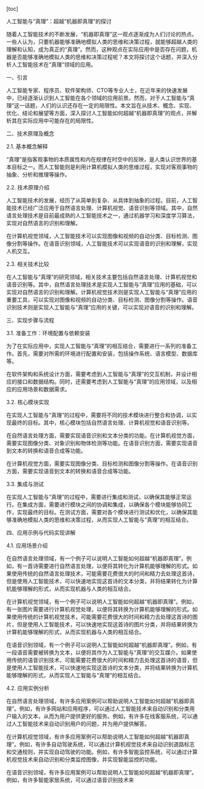 
[toc]                    
                
                
人工智能与“真理”：超越“机器即真理”的探讨

随着人工智能技术的不断发展，“机器即真理”这一观点逐渐成为人们讨论的热点。一些人认为，只要机器能够准确地模拟人类的思维和决策过程，就能够超越人类的理解和认知，成为真正的“真理”。然而，这种观点在实际应用中是否存在问题，机器是否能够准确地模拟人类的思维和决策过程呢？本文将探讨这个话题，并深入分析人工智能技术在“真理”领域的应用。

一、引言

人工智能专家、程序员、软件架构师、CTO等专业人士，在近年来的快速发展中，已经逐渐认识到人工智能在各个领域的应用前景。然而，对于人工智能与“真理”这一话题，人们的认识还存在一定的局限性。本文旨在从技术、概念、实现、优化、结论和展望等方面，深入探讨人工智能如何超越“机器即真理”的观点，并解析其在实际应用中可能存在的局限性。

二、技术原理及概念

2.1. 基本概念解释

“真理”是指客观事物的本质属性和内在规律在时空中的反映，是人类认识世界的基本目标之一。而人工智能则是利用计算机模拟人类的思维过程，实现对客观事物的抽象、分析和推理等操作。

2.2. 技术原理介绍

人工智能技术的发展，经历了从简单到复杂、从具体到抽象的过程。目前，人工智能技术已经广泛应用于自然语言处理、计算机视觉、语音识别等领域。其中，自然语言处理技术是目前最成熟的人工智能技术之一，通过机器学习和深度学习算法，实现对自然语言的识别和理解。

在计算机视觉领域，人工智能技术可以实现图像和视频的自动分类、目标检测、图像分割等操作。在语音识别领域，人工智能技术可以实现语音的识别和理解，实现人机交互。

2.3. 相关技术比较

在人工智能与“真理”的研究领域，相关技术主要包括自然语言处理、计算机视觉和语音识别等。其中，自然语言处理技术是实现人工智能与“真理”应用的基础，可以实现对自然语言的识别和理解。计算机视觉技术则是实现人工智能与“真理”应用的重要工具，可以实现对图像和视频的自动分类、目标检测、图像分割等操作。语音识别技术则是实现人工智能与“真理”应用的关键，可以实现对语音的识别和理解。

三、实现步骤与流程

3.1. 准备工作：环境配置与依赖安装

为了在实际应用中，实现人工智能与“真理”的相互结合，需要进行一系列的准备工作。首先，需要对所需的环境进行配置和安装，包括操作系统、语言模型、数据库等。

在软件架构和系统设计方面，需要考虑到人工智能与“真理”的交互机制，并设计相应的接口和数据结构。同时，还需要考虑到人工智能与“真理”的应用领域，以及相应的应用场景和数据需求。

3.2. 核心模块实现

在实现人工智能与“真理”的过程中，需要将不同的技术模块进行整合和协调，以实现最终的目标。其中，核心模块包括自然语言处理、计算机视觉和语音识别等。

在自然语言处理方面，需要实现语音识别和文本分类的功能。在计算机视觉方面，需要实现图像分类、对象识别和物体检测等功能。在语音识别方面，需要实现语音到文本的转换和语音合成等功能。

在计算机视觉方面，需要实现图像分类、目标检测和图像分割等操作。在语音识别方面，需要实现语音到文本的转换和语音合成等功能。

3.3. 集成与测试

在实现人工智能与“真理”的过程中，需要进行集成和测试，以确保其能够正常运行。在集成方面，需要进行模块之间的协调和集成，以确保各个模块能够协同工作，实现最终的目标。在测试方面，需要对各个模块进行测试和优化，以确保其能够准确地模拟人类的思维和决策过程，从而实现人工智能与“真理”的相互结合。

四、应用示例与代码实现讲解

4.1. 应用场景介绍

在自然语言处理领域，有一个例子可以说明人工智能如何超越“机器即真理”。例如，有一首诗需要进行自然语言处理，以便将其转化为计算机能够理解的形式。如果使用传统的自然语言处理技术，可能需要花费很大的时间和精力去处理这首诗，但是使用人工智能技术，可以快速地实现这首诗的文本分类，并将结果转化为计算机能够理解的形式，从而实现机器与人类的相互结合。

在计算机视觉领域，有一个例子可以说明人工智能如何超越“机器即真理”。例如，有一张图片需要进行计算机视觉处理，以便将其转换为计算机能够理解的形式。如果使用传统的计算机视觉技术，可能需要花费很大的时间和精力去处理这首诗的图片，但是使用人工智能技术，可以快速地实现这首诗的图片分类，并将结果转换为计算机能够理解的形式，从而实现机器与人类的相互结合。

在语音识别领域，有一个例子可以说明人工智能如何超越“机器即真理”。例如，有一段语音需要被转换为文本，以便将其作为人工智能与“真理”的交互媒介。如果使用传统的语音识别技术，可能需要花费很大的时间和精力去处理这首诗的语音，但是使用人工智能技术，可以快速地实现这首诗的文本分类，并将结果转换为计算机能够理解的形式，从而实现人工智能与“真理”的相互结合。

4.2. 应用实例分析

在自然语言处理领域，有许多应用案例可以帮助说明人工智能如何超越“机器即真理”。例如，有许多网站和应用程序，可以通过人工智能技术来自动识别和分类用户输入的文本，从而为用户提供更好的服务。例如，有许多在线客服系统，可以通过人工智能技术来自动识别用户的问题，并为用户提供解答。

在计算机视觉领域，有许多应用案例可以帮助说明人工智能如何超越“机器即真理”。例如，有许多自动驾驶系统，可以通过计算机视觉技术来自动识别道路标志和交通规则，并实现自动驾驶的功能。例如，有许多智能监控系统，可以通过计算机视觉技术来自动识别和分类监控图像，并实现智能监控的功能。

在语音识别领域，有许多应用案例可以帮助说明人工智能如何超越“机器即真理”。例如，有许多智能家居系统，可以通过语音识别技术来

